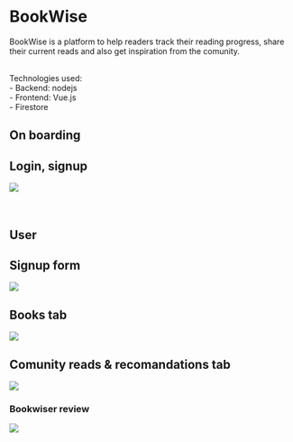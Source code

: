 # BookWise
 BookWise is a platform to help readers track their reading progress, share their current reads and also get inspiration from the comunity.

<br>
Technologies used: <br>
- Backend: nodejs <br>
- Frontend: Vue.js <br>
- Firestore  <br>


<h2>On boarding</h2>
<h2>Login, signup</h2>
<img src="https://github.com/user-attachments/assets/f60215e5-8ac9-4d0c-a860-4a99a2acd897">
<br><br><br>

<h2>User</h2>
<h2>Signup form</h2>
<img src="https://github.com/user-attachments/assets/a3638801-6307-4b23-8839-67062cf00711">
<br>


<h2>Books tab</h2>
<img src="https://github.com/user-attachments/assets/8674137c-8a18-4f77-aad0-84ed70dcb560">
<br>

<h2>Comunity reads & recomandations tab</h2>
<img src="https://github.com/user-attachments/assets/7f033304-681b-4f4d-a0c8-7955c015d995">
<br>
<h3>Bookwiser review</h3>
<img src="https://github.com/user-attachments/assets/5bf64ed3-c5df-462a-9fa5-03719804d01e">
<br>
